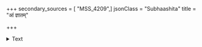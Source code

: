 +++
secondary_sources = [ "MSS_4209",]
jsonClass = "Subhaashita"
title = "आं ज्ञातम्"

+++

<details><summary>Text</summary>

आं ज्ञातं नृपते त्वमेव निखिलां नित्यं बिभर्षि क्षितिं शैलेन्द्राः स्वयमेव दुर्भरभरास्तैः प्रत्युताधो व्रजेत्।  
अस्याश्चोद्धरणे क्षमोऽपि न परस्त्वत्तो वराहादिकः पश्वादेर्भरणक्रियानिपुणता नैव प्रभागोचरः॥
</details>
